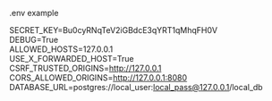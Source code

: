 .env example  
  
SECRET_KEY=Bu0cyRNqTeV2iGBdcE3qYRT1qMhqFH0V  
DEBUG=True  
ALLOWED_HOSTS=127.0.0.1  
USE_X_FORWARDED_HOST=True  
CSRF_TRUSTED_ORIGINS=http://127.0.0.1  
CORS_ALLOWED_ORIGINS=http://127.0.0.1:8080  
DATABASE_URL=postgres://local_user:local_pass@127.0.0.1/local_db  

